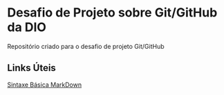# Desafio de Projeto sobre Git/GitHub da DIO
Repositório criado para o desafio de projeto Git/GitHub


## Links Úteis
[Sintaxe Básica MarkDown](https://www.markdownguide.org/basic-syntax/)
